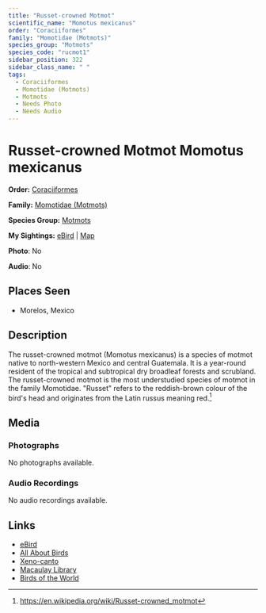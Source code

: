 ```yaml
---
title: "Russet-crowned Motmot"
scientific_name: "Momotus mexicanus"
order: "Coraciiformes"
family: "Momotidae (Motmots)"
species_group: "Motmots"
species_code: "rucmot1"
sidebar_position: 322
sidebar_class_name: " "
tags: 
  - Coraciiformes
  - Momotidae (Motmots)
  - Motmots
  - Needs Photo
  - Needs Audio
---
```


# Russet-crowned Motmot <span className='sci_name'>Momotus mexicanus</span>

**Order:** [Coraciiformes](/tags/coraciiformes)

**Family:** [Momotidae (Motmots)](/tags/momotidae-motmots)

**Species Group:** [Motmots](/tags/motmots)

**My Sightings:** [eBird](https://ebird.org/lifelist?r=world&time=life&spp=rucmot1) | [Map](/map?species_code=rucmot1)

**Photo**: No 

**Audio**: No

## Places Seen

* Morelos, Mexico

## Description
The russet-crowned motmot (Momotus mexicanus) is a species of motmot native to north-western Mexico and central Guatemala.
It is a year-round resident of the tropical and subtropical dry broadleaf forests and scrubland. The russet-crowned motmot is the most understudied species of motmot in the family Momotidae.
"Russet" refers to the reddish-brown colour of the bird's head and originates from the Latin russus meaning red.[^1]

[^1]: https://en.wikipedia.org/wiki/Russet-crowned_motmot

## Media
### Photographs
No photographs available.

### Audio Recordings
No audio recordings available.

## Links
* [eBird](https://ebird.org/species/rucmot1) 
* [All About Birds](https://www.allaboutbirds.org/guide/rucmot1) 
* [Xeno-canto](https://www.xeno-canto.org/species/momotus-mexicanus) 
* [Macaulay Library](https://search.macaulaylibrary.org/catalog?taxonCode=rucmot1&sort=rating_rank_desc)
* [Birds of the World](https://birdsoftheworld.org/bow/species/rucmot1)
